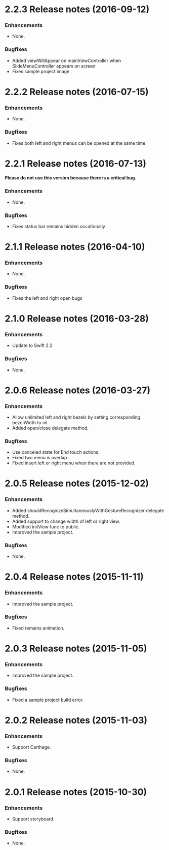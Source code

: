 2.2.3 Release notes (2016-09-12)
=============================================================

### Enhancements
* None.

### Bugfixes
* Added viewWillAppear on mainViewController when SlideMenuController appears on screen
* Fixes sample project image.

2.2.2 Release notes (2016-07-15)
=============================================================

### Enhancements
* None.

### Bugfixes
* Fixes both left and right menus can be opened at the same time.


2.2.1 Release notes (2016-07-13)
=============================================================

#### Please do not use this version because there is a critical bug.

### Enhancements
* None.

### Bugfixes
* Fixes status bar remains hidden occationally

2.1.1 Release notes (2016-04-10)
=============================================================

### Enhancements
* None.

### Bugfixes
* Fixes the left and right open bugs

2.1.0 Release notes (2016-03-28)
=============================================================

### Enhancements
* Update to Swift 2.2

### Bugfixes
* None.

2.0.6 Release notes (2016-03-27)
=============================================================

### Enhancements

* Allow unlimited left and right bezels by setting corresponding bezelWidth to nil.
* Added open/close delegate method.

### Bugfixes
* Use canceled state for End touch actions.
* Fixed two menu is overlap.
* Fixed insert left or right menu when there are not provided.

2.0.5 Release notes (2015-12-02)
=============================================================

### Enhancements

* Added shouldRecognizeSimultaneouslyWithGestureRecognizer delegate method.
* Added support to change width of left or right view.
* Modified initView func to public.
* Improved the sample project.

### Bugfixes

* None.


2.0.4 Release notes (2015-11-11)
=============================================================

### Enhancements

* Improved the sample project.

### Bugfixes

* Fixed remains animation.


2.0.3 Release notes (2015-11-05)
=============================================================

### Enhancements

* Improved the sample project.

### Bugfixes

* Fixed a sample project build error.

2.0.2 Release notes (2015-11-03)
=============================================================

### Enhancements

* Support Carthage.

### Bugfixes

* None.


2.0.1 Release notes (2015-10-30)
=============================================================

### Enhancements

* Support storyboard.

### Bugfixes

* None.
